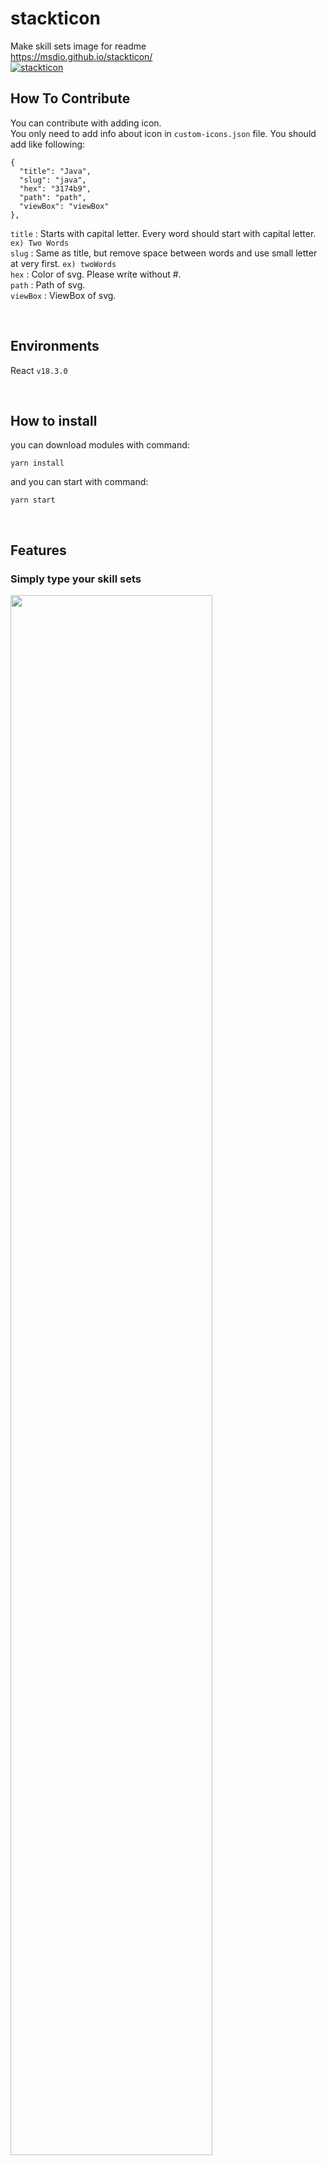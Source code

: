 # stackticon

Make skill sets image for readme <br/>
https://msdio.github.io/stackticon/ 
<br/>
[![stackticon](https://firebasestorage.googleapis.com/v0/b/stackticon-81399.appspot.com/o/images%2F1676566938756?alt=media&token=2376e176-1614-4b10-8503-e0a24449b3c6)](https://github.com/msdio/stackticon)

## How To Contribute
You can contribute with adding icon.<br/>
You only need to add info about icon in `custom-icons.json` file.
You should add like following:
```
{
  "title": "Java",
  "slug": "java",
  "hex": "3174b9",
  "path": "path",
  "viewBox": "viewBox"
},
```
`title` : Starts with capital letter. Every word should start with capital letter. `ex) Two Words`<br/>
`slug` : Same as title, but remove space between words and use small letter at very first. `ex) twoWords`<br/>
`hex` : Color of svg. Please write without #. <br/>
`path` : Path of svg. <br/>
`viewBox` : ViewBox of svg. <br/>

<br/>

## Environments

React `v18.3.0`

<br/>

## How to install

you can download modules with command:

```
yarn install
```

and you can start with command:

```
yarn start
```

<br/>

## Features

### Simply type your skill sets<br/>
<img width="80%" src="https://user-images.githubusercontent.com/59170680/219634902-3ba561ac-cc65-4e1f-aff7-310fd100266e.gif" />
<br/>

### Create your own skill sets<br/>
[![stackticon](https://firebasestorage.googleapis.com/v0/b/stackticon-81399.appspot.com/o/images%2F1676566938756?alt=media&token=2376e176-1614-4b10-8503-e0a24449b3c6)](https://github.com/msdio/stackticon)
<br/>

### You can copy url and use in your project's readme<br/>
![image](https://user-images.githubusercontent.com/59170680/219884847-dc947cbf-8232-4fc7-b938-b14bd5dc84dc.png)


<br/>

## Authors

<div>
  
| [msdio](https://github.com/msdio) | [userJu](https://github.com/userJu) | [dori cho](https://instagram.com/h_eun1?igshid=YmMyMTA2M2Y=)
|:---:|:---:|:---:|
|<img width="120" alt="msdio" src="https://avatars.githubusercontent.com/u/59170680?v=4">|<img width="120" alt="userJu" src="https://avatars.githubusercontent.com/u/87933367?v=4">|<img width="120" alt="dori cho" src="https://user-images.githubusercontent.com/59170680/219546425-8e5a6aaa-f974-4028-a6c6-80966fd67972.jpg">

</div>
